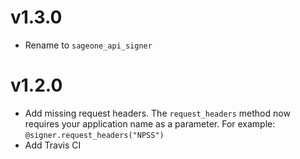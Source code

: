 # v1.3.0
* Rename to `sageone_api_signer`

# v1.2.0
* Add missing request headers. The `request_headers` method now requires your application name as a parameter. For example: `@signer.request_headers("NPSS")`
* Add Travis CI
